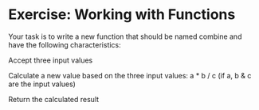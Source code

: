 # Exercise: Working with Functions
Your task is to write a new function that should be named combine and have the following characteristics:

Accept three input values

Calculate a new value based on the three input values: a * b / c (if a, b & c are the input values)

Return the calculated result